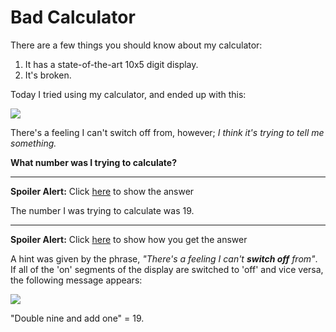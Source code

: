 # Bad Calculator
<!--- puzzle -->

There are a few things you should know about my calculator: 

1. It has a state-of-the-art 10x5 digit display.
1. It's broken.

Today I tried using my calculator, and ended up with this:

![](/posts/img/bad-calculator.png)

There's a feeling I can't switch off from, however; *I think it's trying to tell me something.*

**What number was I trying to calculate?**

---

**Spoiler Alert:** Click <a href='javascript:toggle("answer")'>here</a> to show the answer

<div class="spoiler" id="answer">
  The number I was trying to calculate was 19.
</div>

---

**Spoiler Alert:** Click <a href='javascript:toggle("method")'>here</a> to show how you get the answer

<div class="spoiler" id="method">

  <p>A hint was given by the phrase, <i>"There's a feeling I can't <b>switch off</b> from"</i>. If all of the 'on' segments of the display are switched to 'off' and vice versa, the following message appears:</p>

  <img src="/posts/img/bad-calculator-solution.png" />

  <p>"Double nine and add one" = 19.</p>

</div>
